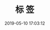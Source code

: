 ---
layout: "tags"
title: 标 签
date: 2019-05-10 17:03:12
type: "tags"
description: "Drop the tags attached to you."
header-img: "img/header_img/tag-bg.png"
comments: false
---